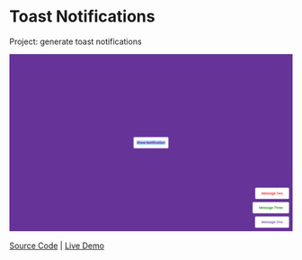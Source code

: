 # Toast Notifications

Project: generate toast notifications

![cover](cover.png)

[Source Code](./README.md) | [Live Demo](https://gattuso.dev/js-projects/toast-notifications/index)

